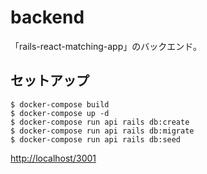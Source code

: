 # backend

「rails-react-matching-app」のバックエンド。

## セットアップ

```
$ docker-compose build
$ docker-compose up -d
$ docker-compose run api rails db:create
$ docker-compose run api rails db:migrate
$ docker-compose run api rails db:seed
```

[http://localhost/3001](http://localhost/3001)
